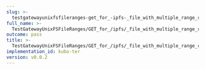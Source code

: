 ```yaml
---
slug: >-
  testgatewayunixfsfileranges-get_for_-ipfs-_file_with_multiple_range_request_includes_correct_bytes#01
full_name: >-
  TestGatewayUnixFSFileRanges/GET_for_/ipfs/_file_with_multiple_range_request_includes_correct_bytes#01
outcome: pass
title: >-
  TestGatewayUnixFSFileRanges/GET_for_/ipfs/_file_with_multiple_range_request_includes_correct_bytes#01
implementation_id: kubo-ter
version: v0.0.2
---
```


